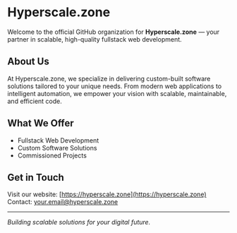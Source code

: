 # Hyperscale.zone

Welcome to the official GitHub organization for **Hyperscale.zone** — your partner in scalable, high-quality fullstack web development.

## About Us

At Hyperscale.zone, we specialize in delivering custom-built software solutions tailored to your unique needs. From modern web applications to intelligent automation, we empower your vision with scalable, maintainable, and efficient code.

## What We Offer

- Fullstack Web Development
- Custom Software Solutions
- Commissioned Projects

## Get in Touch

Visit our website: [https://hyperscale.zone](https://hyperscale.zone)  
Contact: [your.email@hyperscale.zone](mailto:business@hyperscale.zone)

---

*Building scalable solutions for your digital future.*
